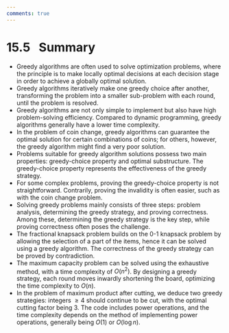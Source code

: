 ```yaml
---
comments: true
---
```


# 15.5 &nbsp; Summary

- Greedy algorithms are often used to solve optimization problems, where the principle is to make locally optimal decisions at each decision stage in order to achieve a globally optimal solution.
- Greedy algorithms iteratively make one greedy choice after another, transforming the problem into a smaller sub-problem with each round, until the problem is resolved.
- Greedy algorithms are not only simple to implement but also have high problem-solving efficiency. Compared to dynamic programming, greedy algorithms generally have a lower time complexity.
- In the problem of coin change, greedy algorithms can guarantee the optimal solution for certain combinations of coins; for others, however, the greedy algorithm might find a very poor solution.
- Problems suitable for greedy algorithm solutions possess two main properties: greedy-choice property and optimal substructure. The greedy-choice property represents the effectiveness of the greedy strategy.
- For some complex problems, proving the greedy-choice property is not straightforward. Contrarily, proving the invalidity is often easier, such as with the coin change problem.
- Solving greedy problems mainly consists of three steps: problem analysis, determining the greedy strategy, and proving correctness. Among these, determining the greedy strategy is the key step, while proving correctness often poses the challenge.
- The fractional knapsack problem builds on the 0-1 knapsack problem by allowing the selection of a part of the items, hence it can be solved using a greedy algorithm. The correctness of the greedy strategy can be proved by contradiction.
- The maximum capacity problem can be solved using the exhaustive method, with a time complexity of $O(n^2)$. By designing a greedy strategy, each round moves inwardly shortening the board, optimizing the time complexity to $O(n)$.
- In the problem of maximum product after cutting, we deduce two greedy strategies: integers $\geq 4$ should continue to be cut, with the optimal cutting factor being $3$. The code includes power operations, and the time complexity depends on the method of implementing power operations, generally being $O(1)$ or $O(\log n)$.
